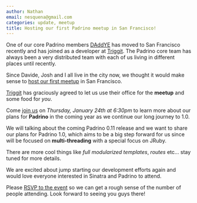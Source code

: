 ```yaml
---
author: Nathan
email: nesquena@gmail.com
categories: update, meetup
title: Hosting our first Padrino meetup in San Francisco!
---
```


One of our core Padrino members [DAddYE](https://github.com/DAddYE) has moved to San Francisco recently and has joined as a developer at [Triggit](http://triggit.com). The Padrino core team has always been a very distributed team with each of us living in different places until recently.

Since Davide, Josh and I all live in the city now, we thought it would make sense to [host our first meetup](http://www.meetup.com/Padrino-SF/events/95840992/) in San Francisco.

[Triggit](http://triggit.com) has graciously agreed to let us use their office for the **meetup** and some food for *you*.

Come [join us](http://www.meetup.com/Padrino-SF/events/95840992/) on *Thursday, January 24th at 6:30pm* to learn more about our plans for **Padrino** in the coming year as we continue our long journey to 1.0.


We will talking about the coming Padrino 0.11 release and we want to share our plans for Padrino 1.0, which aims to be a big step forward for us since will be focused on **multi-threading** with a special focus on JRuby.


There are more cool things like *full modularized templates*, *routes* etc… stay tuned for more details.

We are excited about jump starting our development efforts again and would love everyone interested in Sinatra and Padrino to attend.

Please [RSVP to the event](http://www.meetup.com/Padrino-SF/events/95840992/) so we can get a rough sense of the number of people attending. Look forward to seeing you guys there!

